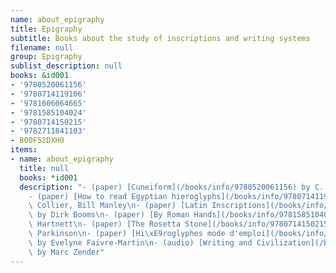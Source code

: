 ```yaml
---
name: about_epigraphy
title: Epigraphy
subtitle: Books about the study of inscriptions and writing systems
filename: null
group: Epigraphy
sublist_description: null
books: &id001
- '9780520061156'
- '9780714119106'
- '9781606064665'
- '9781585104024'
- '9780714150215'
- '9782711841103'
- B00F52DXH0
items:
- name: about_epigraphy
  title: null
  books: *id001
  description: "- (paper) [Cuneiform](/books/info/9780520061156) by C. B. F. Walker\n\
    - (paper) [How to read Egyptian hieroglyphs](/books/info/9780714119106) by Mark\
    \ Collier, Bill Manley\n- (paper) [Latin Inscriptions](/books/info/9781606064665)\
    \ by Dirk Booms\n- (paper) [By Roman Hands](/books/info/9781585104024) by Matthew\
    \ Hartnett\n- (paper) [The Rosetta Stone](/books/info/9780714150215) by Richard\
    \ Parkinson\n- (paper) [Hi\xE9roglyphes mode d'emploi](/books/info/9782711841103)\
    \ by Evelyne Faivre-Martin\n- (audio) [Writing and Civilization](/books/info/B00F52DXH0)\
    \ by Marc Zender"
---
```



